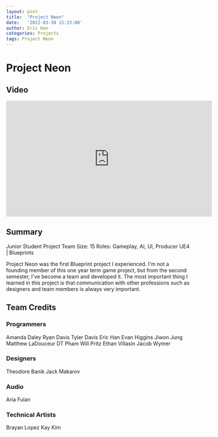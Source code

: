 ```yaml
---
layout: post
title:  "Project Neon"
date:   '2022-03-30 15:23:00'
author: Eric Han
categories: Projects
tags: Project Neon
---
```


# Project Neon

## Video

<iframe width="560" height="315" src="https://www.youtube.com/embed/M1g40rvyjv8" title="YouTube video player" frameborder="0" allow="accelerometer; autoplay; clipboard-write; encrypted-media; gyroscope; picture-in-picture" allowfullscreen></iframe>

## Summary
Junior Student Project
Team Size: 15
Roles: Gameplay, AI, UI, Producer
UE4 | Blueprints

Project Neon was the first Blueprint project I experienced. I'm not a founding member of this one year term game project, but from the second semester, I've become a team and developed it.
The most important thing I learned in this project is that communication with other professions such as designers and team members is always very important.

## Team Credits
### Programmers
Amanda Daley
Ryan Davis
Tyler Davis
Eric Han
Evan Higgins
Jiwon Jung
Matthew LaDouceur
DT Pham
Will Pritz
Ethan Villasin
Jacob Wymer

### Designers
Theodore Banik
Jack Makarov

### Audio
Aria Fulan

### Technical Artists
Brayan Lopez
Kay Kim

